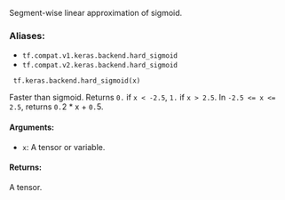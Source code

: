 Segment-wise linear approximation of sigmoid.
### Aliases:
- `tf.compat.v1.keras.backend.hard_sigmoid`
- `tf.compat.v2.keras.backend.hard_sigmoid`

```
 tf.keras.backend.hard_sigmoid(x)
```
Faster than sigmoid. Returns `0.` if `x < -2.5`, `1.` if `x > 2.5`. In `-2.5 <= x <= 2.5`, returns `0.`2 * x + `0.`5.
#### Arguments:
- `x`: A tensor or variable.
#### Returns:
A tensor.
